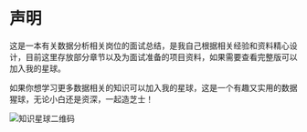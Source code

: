 # 声明

这是一本有关数据分析相关岗位的面试总结，是我自己根据相关经验和资料精心设计，目前这里存放部分章节以及为面试准备的项目资料，如果需要查看完整版可以加入我的星球。

如果你想学习更多数据相关的知识可以加入我的星球，这是一个有趣又实用的数据猩球，无论小白还是资深，一起造芝士！

![知识星球二维码](http://qn.heawave.com/zhihshixingqiu.jpeg)


